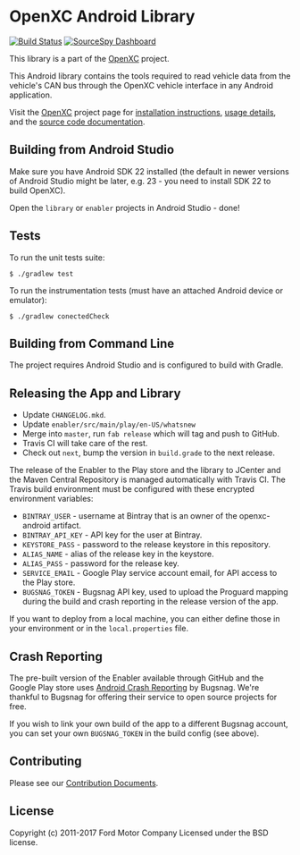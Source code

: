 OpenXC Android Library
=========================

[![Build Status](https://travis-ci.org/openxc/openxc-android.svg?branch=master)](https://travis-ci.org/openxc/openxc-android)
[![SourceSpy Dashboard](https://sourcespy.com/shield.svg)](https://sourcespy.com/github/openxcopenxcandroid/)

This library is a part of the [OpenXC](http://openxcplatform.com) project.

This Android library contains the tools required to read vehicle data from the
vehicle's CAN bus through the OpenXC vehicle interface in any Android
application.

Visit the [OpenXC](http://openxcplatform.com) project page for
[installation
instructions](http://openxcplatform.com/getting-started/library-installation.html),
[usage details](http://openxcplatform.com/android/api-guide.html), and the
[source code documentation](http://android.openxcplatform.com).

## Building from Android Studio

Make sure you have Android SDK 22 installed (the default in newer versions of
Android Studio might be later, e.g. 23 - you need to install SDK 22 to build
OpenXC).

Open the `library` or `enabler` projects in Android Studio - done!

## Tests

To run the unit tests suite:

    $ ./gradlew test

To run the instrumentation tests (must have an attached Android device or
emulator):

    $ ./gradlew conectedCheck

## Building from Command Line

The project requires Android Studio and is configured to build with Gradle.

## Releasing the App and Library

* Update `CHANGELOG.mkd`.
* Update `enabler/src/main/play/en-US/whatsnew`
* Merge into `master`, run `fab release` which will tag and push to GitHub.
* Travis CI will take care of the rest.
* Check out `next`, bump the version in `build.grade` to the next release.

The release of the Enabler to the Play store and the library to JCenter and the
Maven Central Repository is managed automatically with Travis CI. The Travis
build environment must be configured with these encrypted environment variables:

* `BINTRAY_USER` - username at Bintray that is an owner of the openxc-android artifact.
* `BINTRAY_API_KEY` - API key for the user at Bintray.
* `KEYSTORE_PASS` - password to the release keystore in this repository.
* `ALIAS_NAME` - alias of the release key in the keystore.
* `ALIAS_PASS` - password for the release key.
* `SERVICE_EMAIL` - Google Play service account email, for API access to the
    Play store.
* `BUGSNAG_TOKEN` - Bugsnag API key, used to upload the Proguard mapping
    during the build and crash reporting in the release version of the app.

If you want to deploy from a local machine, you can either define those in your
environment or in the `local.properties` file.

## Crash Reporting

The pre-built version of the Enabler available through GitHub and the Google
Play store uses [Android Crash Reporting](https://bugsnag.com/platforms/android)
by Bugsnag. We're thankful to Bugsnag for offering their service to open source
projects for free.

If you wish to link your own build of the app to a different Bugsnag account,
you can set your own `BUGSNAG_TOKEN` in the build config (see above).

## Contributing

Please see our [Contribution Documents](https://github.com/openxc/openxc-android/blob/master/CONTRIBUTING.mkd).

## License

Copyright (c) 2011-2017 Ford Motor Company
Licensed under the BSD license.

[binding]: http://developer.android.com/guide/topics/fundamentals/bound-services.html#Binding
[services]: http://developer.android.com/guide/topics/fundamentals/services.html
[AIDL]: http://developer.android.com/guide/developing/tools/aidl.html
[OpenXC]: http://openxcplatform.com

